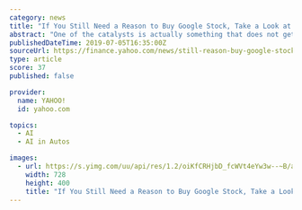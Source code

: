 ```yaml
---
category: news
title: "If You Still Need a Reason to Buy Google Stock, Take a Look at AI"
abstract: "One of the catalysts is actually something that does not get enough attention: Artificial Intelligence ... most prominent AI investment at Google is Waymo, which is the company’s autonomous ..."
publishedDateTime: 2019-07-05T16:35:00Z
sourceUrl: https://finance.yahoo.com/news/still-reason-buy-google-stock-112637074.html
type: article
score: 37
published: false

provider:
  name: YAHOO!
  id: yahoo.com

topics:
  - AI
  - AI in Autos

images:
  - url: https://s.yimg.com/uu/api/res/1.2/oiKfCRHjbD_fcWVt4eYw3w--~B/aD00MDA7dz03Mjg7c209MTthcHBpZD15dGFjaHlvbg--/https://media.zenfs.com/en-US/investorplace_417/f6c7f2f6a0ed3fa7cb382aa33f2f69ca
    width: 728
    height: 400
    title: "If You Still Need a Reason to Buy Google Stock, Take a Look at AI"
---
```

